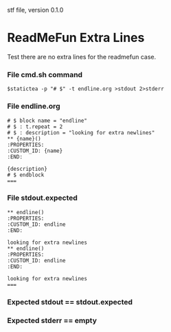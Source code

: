 stf file, version 0.1.0

# ReadMeFun Extra Lines

Test there are no extra lines for the readmefun case.

### File cmd.sh command

~~~
$statictea -p "# $" -t endline.org >stdout 2>stderr
~~~

### File endline.org

~~~
# $ block name = "endline"
# $ : t.repeat = 2
# $ : description = "looking for extra newlines"
** {name}()
:PROPERTIES:
:CUSTOM_ID: {name}
:END:

{description}
# $ endblock
===
~~~

### File stdout.expected

~~~
** endline()
:PROPERTIES:
:CUSTOM_ID: endline
:END:

looking for extra newlines
** endline()
:PROPERTIES:
:CUSTOM_ID: endline
:END:

looking for extra newlines
===
~~~

### Expected stdout == stdout.expected
### Expected stderr == empty

